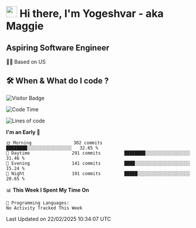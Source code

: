 <h1><img src="https://emojis.slackmojis.com/emojis/images/1531849430/4246/blob-sunglasses.gif?1531849430" width="30"/> Hi there, I'm Yogeshvar - aka Maggie</h1>

## Aspiring Software Engineer
🏂🏻  Based on US 

## 🛠 When & What do I code ?  

![Visitor Badge](https://visitor-badge.feriirawann.repl.co?username=yogeshvar&repo=yogeshvar&label=Visitors&style=plastic&color=%23457BFF&contentType=svg)

<!--START_SECTION:waka-->
![Code Time](http://img.shields.io/badge/Code%20Time-2%2C919%20hrs%2051%20mins-blue)

![Lines of code](https://img.shields.io/badge/From%20Hello%20World%20I%27ve%20Written-3.9%20million%20lines%20of%20code-blue)

**I'm an Early 🐤** 

```text
🌞 Morning                302 commits         ████████░░░░░░░░░░░░░░░░░   32.65 % 
🌆 Daytime                291 commits         ████████░░░░░░░░░░░░░░░░░   31.46 % 
🌃 Evening                141 commits         ████░░░░░░░░░░░░░░░░░░░░░   15.24 % 
🌙 Night                  191 commits         █████░░░░░░░░░░░░░░░░░░░░   20.65 % 
```


📊 **This Week I Spent My Time On** 

```text
💬 Programming Languages: 
No Activity Tracked This Week
```


 Last Updated on 22/02/2025 10:34:07 UTC
<!--END_SECTION:waka-->
